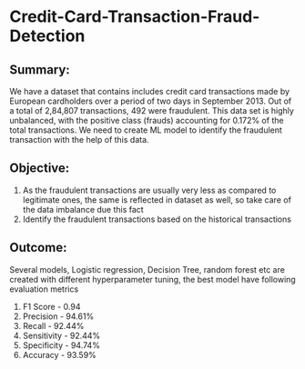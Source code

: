 # Credit-Card-Transaction-Fraud-Detection
## Summary: 
We have a dataset that contains includes credit card transactions made by European cardholders over a period of two days in September 2013. Out of a total of 2,84,807 transactions, 492 were fraudulent. This data set is highly unbalanced, with the positive class (frauds) accounting for 0.172% of the total transactions.
We need to create ML model to identify the fraudulent transaction with the help of this data.
## Objective:  
1.  As the fraudulent transactions are usually very less as compared to legitimate ones, the same is reflected in dataset as well, so take care of the data imbalance due this fact
2. Identify the fraudulent transactions based on the historical transactions
## Outcome: 
Several models, Logistic regression, Decision Tree, random forest etc are created with different hyperparameter tuning, the best model have following evaluation metrics
1. F1 Score - 0.94
2. Precision - 94.61%
3. Recall - 92.44%
4. Sensitivity - 92.44%
5. Specificity - 94.74%
6. Accuracy - 93.59%

